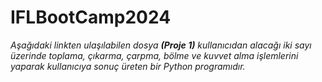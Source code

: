 # IFLBootCamp2024
_Aşağıdaki linkten ulaşılabilen dosya **(Proje 1)** kullanıcıdan alacağı iki sayı üzerinde toplama, çıkarma, çarpma, bölme ve kuvvet alma işlemlerini yaparak 
kullanıcıya sonuç üreten bir Python programıdır._
